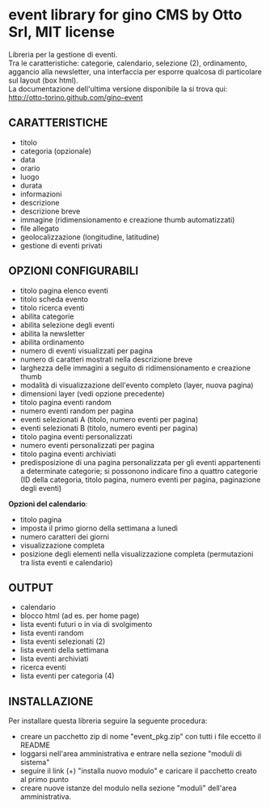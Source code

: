 event library for gino CMS by Otto Srl, MIT license
===================================================================
Libreria per la gestione di eventi.   
Tra le caratteristiche: categorie, calendario, selezione (2), ordinamento, aggancio alla newsletter, una interfaccia per esporre qualcosa di particolare sul layout (box html).   
La documentazione dell'ultima versione disponibile la si trova qui:    
http://otto-torino.github.com/gino-event

CARATTERISTICHE
------------------------------
- titolo
- categoria (opzionale)
- data
- orario
- luogo
- durata
- informazioni
- descrizione
- descrizione breve
- immagine (ridimensionamento e creazione thumb automatizzati)
- file allegato
- geolocalizzazione (longitudine, latitudine)
- gestione di eventi privati

OPZIONI CONFIGURABILI
------------------------------
- titolo pagina elenco eventi
- titolo scheda evento
- titolo ricerca eventi
- abilita categorie
- abilita selezione degli eventi
- abilita la newsletter
- abilita ordinamento
- numero di eventi visualizzati per pagina
- numero di caratteri mostrati nella descrizione breve
- larghezza delle immagini a seguito di ridimensionamento e creazione thumb
- modalità di visualizzazione dell'evento completo (layer, nuova pagina)
- dimensioni layer (vedi opzione precedente)
- titolo pagina eventi random
- numero eventi random per pagina
- eventi selezionati A (titolo, numero eventi per pagina)
- eventi selezionati B (titolo, numero eventi per pagina)
- titolo pagina eventi personalizzati
- numero eventi personalizzati per pagina
- titolo pagina eventi archiviati
- predisposizione di una pagina personalizzata per gli eventi appartenenti a determinate categorie;
si possonono indicare fino a quattro categorie (ID della categoria, titolo pagina, numero eventi per pagina, paginazione degli eventi)

**Opzioni del calendario**:

- titolo pagina
- imposta il primo giorno della settimana a lunedì
- numero caratteri dei giorni
- visualizzazione completa
- posizione degli elementi nella visualizzazione completa (permutazioni tra lista eventi e calendario)

OUTPUT
------------------------------
- calendario
- blocco html (ad es. per home page)
- lista eventi futuri o in via di svolgimento
- lista eventi random
- lista eventi selezionati (2)
- lista eventi della settimana
- lista eventi archiviati
- ricerca eventi
- lista eventi per categoria (4)

INSTALLAZIONE
------------------------------
Per installare questa libreria seguire la seguente procedura:

- creare un pacchetto zip di nome "event_pkg.zip" con tutti i file eccetto il README
- loggarsi nell'area amministrativa e entrare nella sezione "moduli di sistema"
- seguire il link (+) "installa nuovo modulo" e caricare il pacchetto creato al primo punto
- creare nuove istanze del modulo nella sezione "moduli" dell'area amministrativa.
